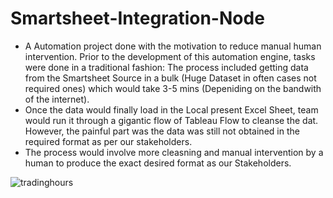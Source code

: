 # Smartsheet-Integration-Node

- A Automation project done with the motivation to reduce manual human intervention.  Prior to the development of this automation engine, tasks were done in a traditional fashion: The process included getting data from the Smartsheet Source in a bulk (Huge Dataset in often cases not required ones) which would take 3-5 mins (Depeniding on the bandwith of the internet). 
- Once the data would finally load in the Local present Excel Sheet, team would run it through a gigantic flow of Tableau Flow to cleanse the dat. However, the painful part was the data was still not obtained in the required format as per our stakeholders. 
- The process would involve more cleasning and manual intervention by a human to produce the exact desired format as our Stakeholders. 



![tradinghours](https://user-images.githubusercontent.com/84505567/174243205-3994a12e-1aed-42a9-ae1d-e7f52959c6d6.png)

